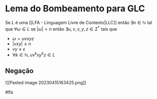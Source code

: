 
# Lema do Bombeamento para GLC

Se $L$ é uma [[LFA - Linguagem Livre de Contexto|LLC]] então $\exists n \in \mathbb{N}$ tal que $\forall \omega \in L$ se $|\omega| > n$ então $\exists u,v,x,y,z \in \Sigma^*$ tais que

- $\omega = uvxyz$
- $|vxy| \leq n$
- $vy \neq \epsilon$
- $\forall k \in \mathbb{N},\, uv^kxy^kz \in L$

## Negação

![[Pasted image 20230415163425.png]]

#lfa

